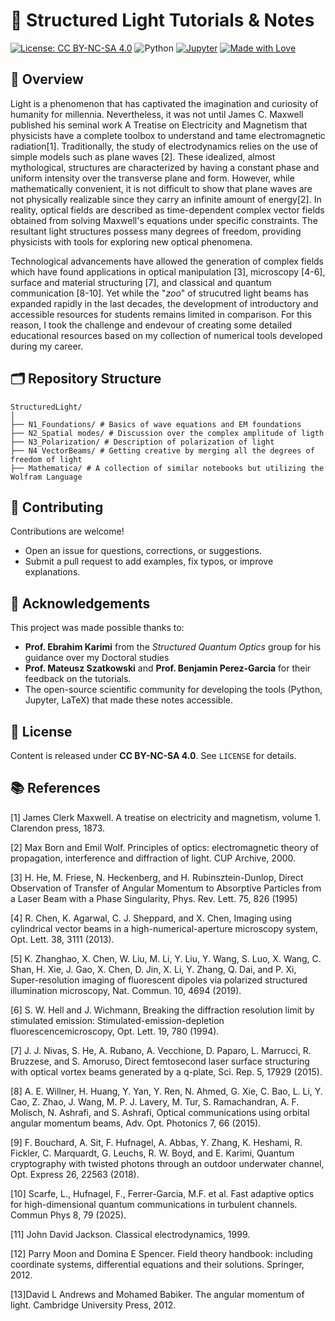 # 🌌 Structured Light Tutorials & Notes  

[![License: CC BY-NC-SA 4.0](https://img.shields.io/badge/License-CC%20BY--NC--SA%204.0-lightgrey.svg)](https://creativecommons.org/licenses/by-nc-sa/4.0/) 
![Python](https://img.shields.io/badge/Python-3.8%2B-blue.svg) 
[![Jupyter](https://img.shields.io/badge/Launch-Jupyter%20Notebook-orange.svg)](https://jupyter.org/) 
[![Made with Love](https://img.shields.io/badge/Made%20with-%F0%9F%92%96-red.svg)](https://github.com/username/StructuredLight-Tutorials)  
## 📖 Overview  
Light is a phenomenon that has captivated the imagination and curiosity of humanity for millennia. Nevertheless, it was not until James C. Maxwell published his seminal work A Treatise on Electricity and Magnetism that physicists have a complete toolbox to understand and tame electromagnetic radiation[1]. Traditionally, the study of electrodynamics relies on the use of simple models such as plane waves [2]. These idealized, almost mythological, structures are characterized by having a constant phase and uniform intensity over the transverse plane and form. However, while mathematically convenient, it is not difficult to show that plane waves are not physically realizable since they carry an infinite amount of energy[2]. In reality, optical fields are described as time-dependent complex vector fields obtained from solving Maxwell's equations under specific constraints. The resultant light structures possess many degrees of freedom, providing physicists with tools for exploring new optical phenomena.


Technological advancements have allowed the generation of complex fields which have found applications in optical manipulation [3], microscopy [4-6], surface and material structuring [7], and classical and quantum communication [8-10]. Yet while the "*zoo*" of strucutred light beams has expanded rapidly in the last decades, the development of introductory and accessible resources for students remains limited in comparison. For this reason, I  took the challenge and endevour of creating some detailed educational resources based on my collection of numerical tools developed during my career. 

## 🗂 Repository Structure  
```text
StructuredLight/
│
├── N1_Foundations/ # Basics of wave equations and EM foundations
├── N2_Spatial modes/ # Discussion over the complex amplitude of ligth 
├── N3_Polarization/ # Description of polarization of light
├── N4 VectorBeams/ # Getting creative by merging all the degrees of freedom of light
├── Mathematica/ # A collection of similar notebooks but utilizing the Wolfram Language
```

## 🤝 Contributing
Contributions are welcome!  
- Open an issue for questions, corrections, or suggestions.  
- Submit a pull request to add examples, fix typos, or improve explanations.

## 🙏 Acknowledgements  
This project was made possible thanks to:  
- **Prof. Ebrahim Karimi** from the *Structured Quantum Optics* group for his guidance over my Doctoral studies
- **Prof. Mateusz Szatkowski** and **Prof. Benjamin Perez-Garcia** for their feedback on the tutorials.  
- The open-source scientific community for developing the tools (Python, Jupyter, LaTeX) that made these notes accessible.

## 📜 License  
Content is released under **CC BY-NC-SA 4.0**. See `LICENSE` for details.  

## 📚 References
[1] James Clerk Maxwell. A treatise on electricity and magnetism, volume 1. Clarendon press, 1873.

[2] Max Born and Emil Wolf. Principles of optics: electromagnetic theory of propagation, interference and diffraction of light. CUP Archive, 2000.

[3] H. He, M. Friese, N. Heckenberg, and H. Rubinsztein-Dunlop, Direct Observation of Transfer of Angular Momentum to Absorptive Particles from a Laser Beam with a Phase Singularity, Phys. Rev. Lett. 75, 826 (1995)

[4] R. Chen, K. Agarwal, C. J. Sheppard, and X. Chen, Imaging using cylindrical vector beams in a high-numerical-aperture
microscopy system, Opt. Lett. 38, 3111 (2013).

[5] K. Zhanghao, X. Chen, W. Liu, M. Li, Y. Liu, Y. Wang, S. Luo, X. Wang, C. Shan, H. Xie, J. Gao, X. Chen, D. Jin, X. Li, Y. Zhang, Q. Dai, and P. Xi, Super-resolution imaging of fluorescent dipoles via polarized structured illumination microscopy, Nat. Commun. 10, 4694 (2019).

[6] S. W. Hell and J. Wichmann, Breaking the diffraction resolution limit by stimulated emission: Stimulated-emission-depletion fluorescencemicroscopy, Opt. Lett. 19, 780 (1994).

[7] J. J. Nivas, S. He, A. Rubano, A. Vecchione, D. Paparo, L. Marrucci, R. Bruzzese, and S. Amoruso, Direct femtosecond laser surface structuring with optical vortex beams generated by a q-plate, Sci. Rep. 5, 17929 (2015).

[8] A. E. Willner, H. Huang, Y. Yan, Y. Ren, N. Ahmed, G. Xie, C. Bao, L. Li, Y. Cao, Z. Zhao, J. Wang, M. P. J. Lavery, M. Tur, S.  Ramachandran, A. F. Molisch, N. Ashrafi, and S. Ashrafi, Optical communications using orbital angular momentum beams, Adv. Opt. Photonics 7, 66 (2015).

[9] F. Bouchard, A. Sit, F. Hufnagel, A. Abbas, Y. Zhang, K. Heshami, R. Fickler, C. Marquardt, G. Leuchs, R. W. Boyd,
and E. Karimi, Quantum cryptography with twisted photons through an outdoor underwater channel, Opt. Express 26, 22563 (2018).

[10] Scarfe, L., Hufnagel, F., Ferrer-Garcia, M.F. et al. Fast adaptive optics for high-dimensional quantum communications in turbulent channels. Commun Phys 8, 79 (2025).

[11] John David Jackson. Classical electrodynamics, 1999.

[12] Parry Moon and Domina E Spencer. Field theory handbook: including coordinate systems, differential equations and their solutions. Springer, 2012.

[13]David L Andrews and Mohamed Babiker. The angular momentum of light. Cambridge University Press, 2012.

